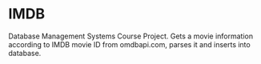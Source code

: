 IMDB
====

Database Management Systems Course Project. Gets a movie information according to IMDB movie ID from omdbapi.com, parses it and inserts into database. 
